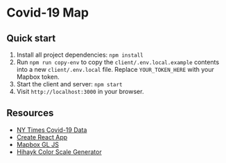 # Covid-19 Map

## Quick start

1. Install all project dependencies: `npm install`
1. Run `npm run copy-env` to copy the `client/.env.local.example` contents into a new `client/.env.local` file. Replace `YOUR_TOKEN_HERE` with your Mapbox token.
1. Start the client and server: `npm start`
1. Visit `http://localhost:3000` in your browser.

## Resources
- [NY Times Covid-19 Data](https://github.com/nytimes/covid-19-data)
- [Create React App](https://github.com/facebook/create-react-app)
- [Mapbox GL JS](https://docs.mapbox.com/mapbox-gl-js/)
- [Hihayk Color Scale Generator](https://hihayk.github.io/scale/)